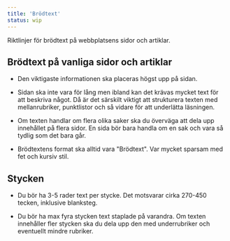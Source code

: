```yaml
---
title: 'Brödtext'
status: wip
---
```

Riktlinjer för brödtext på webbplatsens sidor och artiklar.

## Brödtext på vanliga sidor och artiklar

  - Den viktigaste informationen ska placeras högst upp på sidan.

  - Sidan ska inte vara för lång men ibland kan det krävas mycket text för att beskriva något. Då är det särskilt viktigt att strukturera texten med mellanrubriker, punktlistor och så vidare för att underlätta läsningen.

  - Om texten handlar om flera olika saker ska du överväga att dela upp innehållet på flera sidor. En sida bör bara handla om en sak och vara så tydlig som det bara går.

  - Brödtextens format ska alltid vara "Brödtext". Var mycket sparsam med fet och kursiv stil.

## Stycken

  - Du bör ha 3-5 rader text per stycke. Det motsvarar cirka 270-450 tecken, inklusive blanksteg.

  - Du bör ha max fyra stycken text staplade på varandra. Om texten innehåller fler stycken ska du dela upp den med underrubriker och eventuellt mindre rubriker.
